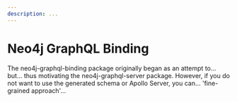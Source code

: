 ```yaml
---
description: ...
---
```


# Neo4j GraphQL Binding

The neo4j-graphql-binding package originally began as an attempt to... but... thus motivating the neo4j-graphql-server package. However, if you do not want to use the generated schema or Apollo Server, you can... 'fine-grained approach'...

